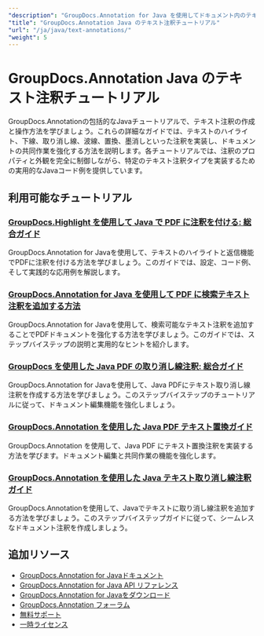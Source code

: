```yaml
---
"description": "GroupDocs.Annotation for Java を使用してドキュメント内のテキスト注釈を追加、編集、管理するためのステップバイステップのチュートリアル。"
"title": "GroupDocs.Annotation Java のテキスト注釈チュートリアル"
"url": "/ja/java/text-annotations/"
"weight": 5
---
```


# GroupDocs.Annotation Java のテキスト注釈チュートリアル

GroupDocs.Annotationの包括的なJavaチュートリアルで、テキスト注釈の作成と操作方法を学びましょう。これらの詳細なガイドでは、テキストのハイライト、下線、取り消し線、波線、置換、墨消しといった注釈を実装し、ドキュメントの共同作業を強化する方法を説明します。各チュートリアルでは、注釈のプロパティと外観を完全に制御しながら、特定のテキスト注釈タイプを実装するための実用的なJavaコード例を提供しています。

## 利用可能なチュートリアル

### [GroupDocs.Highlight を使用して Java で PDF に注釈を付ける: 総合ガイド](./annotate-pdfs-groupdocs-highlight-java/)
GroupDocs.Annotation for Javaを使用して、テキストのハイライトと返信機能でPDFに注釈を付ける方法を学びましょう。このガイドでは、設定、コード例、そして実践的な応用例を解説します。

### [GroupDocs.Annotation for Java を使用して PDF に検索テキスト注釈を追加する方法](./add-search-text-annotations-pdf-groupdocs-java/)
GroupDocs.Annotation for Javaを使用して、検索可能なテキスト注釈を追加することでPDFドキュメントを強化する方法を学びましょう。このガイドでは、ステップバイステップの説明と実用的なヒントを紹介します。

### [GroupDocs を使用した Java PDF の取り消し線注釈: 総合ガイド](./java-pdf-strikeout-annotations-groupdocs/)
GroupDocs.Annotation for Javaを使用して、Java PDFにテキスト取り消し線注釈を作成する方法を学びましょう。このステップバイステップのチュートリアルに従って、ドキュメント編集機能を強化しましょう。

### [GroupDocs.Annotation を使用した Java PDF テキスト置換ガイド](./java-pdf-text-replacement-groupdocs-annotation/)
GroupDocs.Annotation を使用して、Java PDF にテキスト置換注釈を実装する方法を学びます。ドキュメント編集と共同作業の機能を強化します。

### [GroupDocs.Annotation を使用した Java テキスト取り消し線注釈ガイド](./java-text-strikeout-annotation-groupdocs/)
GroupDocs.Annotationを使用して、Javaでテキストに取り消し線注釈を追加する方法を学びましょう。このステップバイステップガイドに従って、シームレスなドキュメント注釈を作成しましょう。

## 追加リソース

- [GroupDocs.Annotation for Javaドキュメント](https://docs.groupdocs.com/annotation/java/)
- [GroupDocs.Annotation for Java API リファレンス](https://reference.groupdocs.com/annotation/java/)
- [GroupDocs.Annotation for Javaをダウンロード](https://releases.groupdocs.com/annotation/java/)
- [GroupDocs.Annotation フォーラム](https://forum.groupdocs.com/c/annotation)
- [無料サポート](https://forum.groupdocs.com/)
- [一時ライセンス](https://purchase.groupdocs.com/temporary-license/)